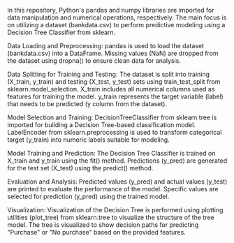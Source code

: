 In this repository, Python's pandas and numpy libraries are imported for data manipulation and numerical operations, respectively. The main focus is on utilizing a dataset (bankdata.csv) to perform predictive modeling using a Decision Tree Classifier from sklearn.

Data Loading and Preprocessing:
pandas is used to load the dataset (bankdata.csv) into a DataFrame.
Missing values (NaN) are dropped from the dataset using dropna() to ensure clean data for analysis.

Data Splitting for Training and Testing:
The dataset is split into training (X_train, y_train) and testing (X_test, y_test) sets using train_test_split from sklearn.model_selection.
X_train includes all numerical columns used as features for training the model.
y_train represents the target variable (label) that needs to be predicted (y column from the dataset).

Model Selection and Training:
DecisionTreeClassifier from sklearn.tree is imported for building a Decision Tree-based classification model.
LabelEncoder from sklearn.preprocessing is used to transform categorical target (y_train) into numeric labels suitable for modeling.

Model Training and Prediction:
The Decision Tree Classifier is trained on X_train and y_train using the fit() method.
Predictions (y_pred) are generated for the test set (X_test) using the predict() method.

Evaluation and Analysis:
Predicted values (y_pred) and actual values (y_test) are printed to evaluate the performance of the model.
Specific values are selected for prediction (y_pred) using the trained model.

Visualization:
Visualization of the Decision Tree is performed using plotting utilities (plot_tree) from sklearn.tree to visualize the structure of the tree model.
The tree is visualized to show decision paths for predicting "Purchase" or "No purchase" based on the provided features.
